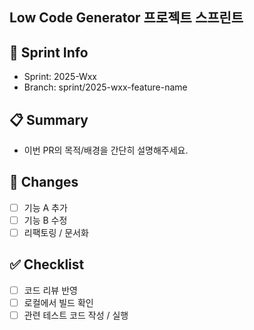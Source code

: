 ## Low Code Generator 프로젝트 스프린트

## 📌 Sprint Info

- Sprint: 2025-Wxx
- Branch: sprint/2025-wxx-feature-name

## 📋 Summary

- 이번 PR의 목적/배경을 간단히 설명해주세요.

## 🔨 Changes

- [ ] 기능 A 추가
- [ ] 기능 B 수정
- [ ] 리팩토링 / 문서화

## ✅ Checklist

- [ ] 코드 리뷰 반영
- [ ] 로컬에서 빌드 확인
- [ ] 관련 테스트 코드 작성 / 실행
